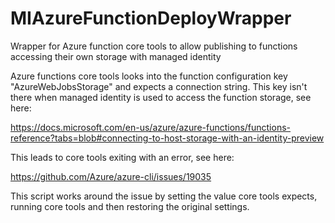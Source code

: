 # MIAzureFunctionDeployWrapper
Wrapper for Azure function core tools to allow publishing to functions accessing their own storage with managed identity

Azure functions core tools looks into the function configuration key "AzureWebJobsStorage" and expects a connection string.
This key isn't there when managed identity is used to access the function storage, see here:

https://docs.microsoft.com/en-us/azure/azure-functions/functions-reference?tabs=blob#connecting-to-host-storage-with-an-identity-preview

This leads to core tools exiting with an error, see here:

https://github.com/Azure/azure-cli/issues/19035

This script works around the issue by setting the value core tools expects, running core tools and then restoring the original settings.
